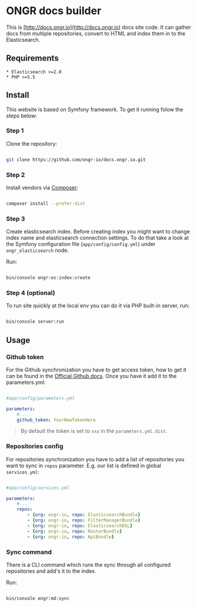 # ONGR docs builder

This is [http://docs.ongr.io](http://docs.ongr.io) docs site code. It can gather docs from multiple repositories, 
convert to HTML and index them in to the Elasticsearch. 

## Requirements

    * Elasticsearch >=2.0
    * PHP >=5.5

## Install

This website is based on Symfony framework. To get it running folow the steps below:
 
### Step 1

Clone the repository:

```bash

git clone https://github.com/ongr-io/docs.ongr.io.git

```

### Step 2

Install vendors via [Composer](https://getcomposer.org/doc/00-intro.md#installation-linux-unix-osx):

```bash

composer install --prefer-dist

```

### Step 3

Create elasticsearch index. Before creating index you might want to change index name and elasticsearch 
connection settings. To do that take a look at the Symfony configuration file (`app/config/config.yml`) 
under `ongr_elasticsearch` node.

Run:

```bash

bin/console ongr:es:index:create

```

### Step 4 (optional)

To run site quickly at the local env you can do it via PHP built-in server, run:
 
```bash

bin/console server:run

```

## Usage


### Github token

For the Github synchronization you have to get access token, how to get it can be found 
in the [Official Github docs](https://help.github.com/articles/creating-an-access-token-for-command-line-use/). 
Once you have it add it to the parameters.yml:

```yaml

#app/config/parameters.yml

parameters:
    #...
    github_token: YourNewTokenHere

```

> By default the token is set to `xxx` in the `parameters.yml.dist`.


### Repositories config

For repositories synchronization you have to add a list of repositories you want to sync in `repos` parameter. 
E.g. our list is defined in global `services.yml`:
 
 
```yaml

#app/config/services.yml

parameters:
    #...
    repos:
        - {org: ongr-io, repo: ElasticsearchBundle}
        - {org: ongr-io, repo: FilterManagerBundle}
        - {org: ongr-io, repo: ElasticsearchDSL}
        - {org: ongr-io, repo: RouterBundle}
        - {org: ongr-io, repo: ApiBundle}

```

### Sync command

There is a CLI command which runs the sync through all configured repositories and add's it to the index.

Run:

```bash

bin/console ongr:md:sync

```